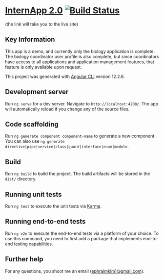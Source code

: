 # [InternApp 2.0](https://shrouded-dusk-22324.herokuapp.com/auth/login) [![Build Status](https://app.travis-ci.com/EJK0/mean-internapp.svg?branch=main)](https://app.travis-ci.com/EJK0/mean-internapp) 

(the link will take you to the live site)


## Key Information
This app is a demo, and currently only the biology application is complete. The biology coordinator user profile is also complete, but since coordinators have access to all applications and application management features, that feature is only available upon request.

This project was generated with [Angular CLI](https://github.com/angular/angular-cli) version 12.2.6.

## Development server

Run `ng serve` for a dev server. Navigate to `http://localhost:4200/`. The app will automatically reload if you change any of the source files.

## Code scaffolding

Run `ng generate component component-name` to generate a new component. You can also use `ng generate directive|pipe|service|class|guard|interface|enum|module`.

## Build

Run `ng build` to build the project. The build artifacts will be stored in the `dist/` directory.

## Running unit tests

Run `ng test` to execute the unit tests via [Karma](https://karma-runner.github.io).

## Running end-to-end tests

Run `ng e2e` to execute the end-to-end tests via a platform of your choice. To use this command, you need to first add a package that implements end-to-end testing capabilities.

## Further help

For any questions, you shoot me an email (ephraimkim1@gmail.com).

